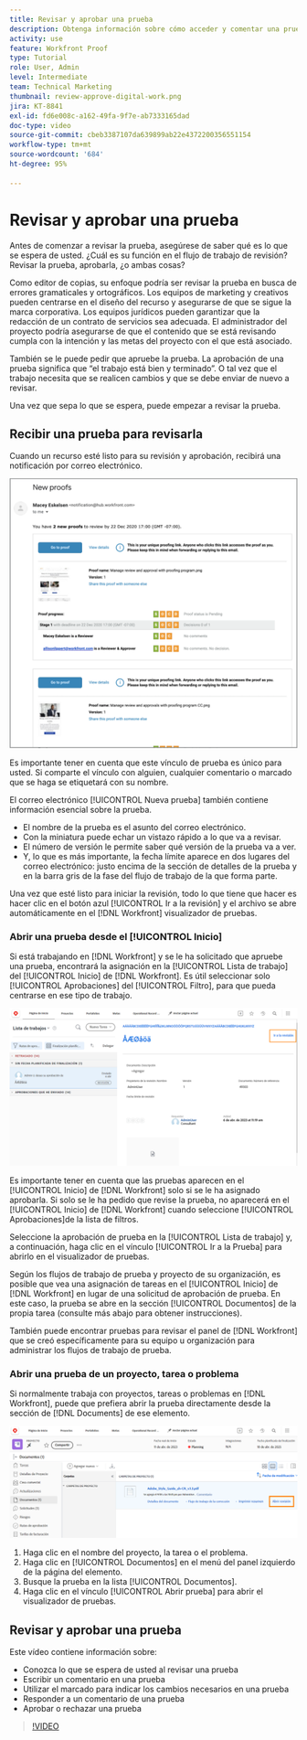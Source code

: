 ```yaml
---
title: Revisar y aprobar una prueba
description: Obtenga información sobre cómo acceder y comentar una prueba, utilice el marcado para indicar los cambios necesarios, responda a los comentarios de la prueba y tome una decisión sobre una prueba en [!DNL Workfront].
activity: use
feature: Workfront Proof
type: Tutorial
role: User, Admin
level: Intermediate
team: Technical Marketing
thumbnail: review-approve-digital-work.png
jira: KT-8841
exl-id: fd6e008c-a162-49fa-9f7e-ab7333165dad
doc-type: video
source-git-commit: cbeb3387107da639899ab22e4372200356551154
workflow-type: tm+mt
source-wordcount: '684'
ht-degree: 95%

---
```


# Revisar y aprobar una prueba

Antes de comenzar a revisar la prueba, asegúrese de saber qué es lo que se espera de usted. ¿Cuál es su función en el flujo de trabajo de revisión? Revisar la prueba, aprobarla, ¿o ambas cosas?

Como editor de copias, su enfoque podría ser revisar la prueba en busca de errores gramaticales y ortográficos. Los equipos de marketing y creativos pueden centrarse en el diseño del recurso y asegurarse de que se sigue la marca corporativa. Los equipos jurídicos pueden garantizar que la redacción de un contrato de servicios sea adecuada. El administrador del proyecto podría asegurarse de que el contenido que se está revisando cumpla con la intención y las metas del proyecto con el que está asociado.

También se le puede pedir que apruebe la prueba. La aprobación de una prueba significa que “el trabajo está bien y terminado”. O tal vez que el trabajo necesita que se realicen cambios y que se debe enviar de nuevo a revisar.

Una vez que sepa lo que se espera, puede empezar a revisar la prueba.

## Recibir una prueba para revisarla

Cuando un recurso esté listo para su revisión y aprobación, recibirá una notificación por correo electrónico.

![Una imagen de un nuevo correo electrónico de prueba que solicita la revisión y aprobación de dos pruebas en [!DNL  Workfront].](assets/new-proof-emails.png)

Es importante tener en cuenta que este vínculo de prueba es único para usted. Si comparte el vínculo con alguien, cualquier comentario o marcado que se haga se etiquetará con su nombre.

El correo electrónico [!UICONTROL Nueva prueba] también contiene información esencial sobre la prueba.

* El nombre de la prueba es el asunto del correo electrónico.
* Con la miniatura puede echar un vistazo rápido a lo que va a revisar.
* El número de versión le permite saber qué versión de la prueba va a ver.
* Y, lo que es más importante, la fecha límite aparece en dos lugares del correo electrónico: justo encima de la sección de detalles de la prueba y en la barra gris de la fase del flujo de trabajo de la que forma parte.

Una vez que esté listo para iniciar la revisión, todo lo que tiene que hacer es hacer clic en el botón azul [!UICONTROL Ir a la revisión] y el archivo se abre automáticamente en el [!DNL Workfront] visualizador de pruebas.

### Abrir una prueba desde el [!UICONTROL Inicio]

Si está trabajando en [!DNL Workfront] y se le ha solicitado que apruebe una prueba, encontrará la asignación en la [!UICONTROL Lista de trabajo] del [!UICONTROL Inicio] de [!DNL Workfront]. Es útil seleccionar solo [!UICONTROL Aprobaciones] del [!UICONTROL Filtro], para que pueda centrarse en ese tipo de trabajo.

![Una imagen del [!DNL Workfront] [!UICONTROL inicio] con el filtro [!UICONTROL Aprobaciones] activado y una prueba seleccionada de la lista.](assets/open-proof-from-home.png)

Es importante tener en cuenta que las pruebas aparecen en el [!UICONTROL Inicio] de [!DNL Workfront] solo si se le ha asignado aprobarla. Si solo se le ha pedido que revise la prueba, no aparecerá en el [!UICONTROL Inicio] de [!DNL Workfront] cuando seleccione [!UICONTROL Aprobaciones]de la lista de filtros.

Seleccione la aprobación de prueba en la [!UICONTROL Lista de trabajo] y, a continuación, haga clic en el vínculo [!UICONTROL Ir a la Prueba] para abrirlo en el visualizador de pruebas.

Según los flujos de trabajo de prueba y proyecto de su organización, es posible que vea una asignación de tareas en el [!UICONTROL Inicio] de [!DNL Workfront] en lugar de una solicitud de aprobación de prueba. En este caso, la prueba se abre en la sección [!UICONTROL Documentos] de la propia tarea (consulte más abajo para obtener instrucciones).

También puede encontrar pruebas para revisar el panel de [!DNL Workfront] que se creó específicamente para su equipo u organización para administrar los flujos de trabajo de prueba.

### Abrir una prueba de un proyecto, tarea o problema

Si normalmente trabaja con proyectos, tareas o problemas en [!DNL Workfront], puede que prefiera abrir la prueba directamente desde la sección de [!DNL Documents] de ese elemento.

![Una imagen de la sección [!UICONTROL Documentos] encontrada en una tarea de [!DNL  Workfront] con el vínculo [!UICONTROL Prueba abierta ]resaltado.](assets/open-proof-from-documents.png)

1. Haga clic en el nombre del proyecto, la tarea o el problema.
2. Haga clic en [!UICONTROL Documentos] en el menú del panel izquierdo de la página del elemento.
3. Busque la prueba en la lista [!UICONTROL Documentos].
4. Haga clic en el vínculo [!UICONTROL Abrir prueba] para abrir el visualizador de pruebas.

## Revisar y aprobar una prueba

Este vídeo contiene información sobre:

* Conozca lo que se espera de usted al revisar una prueba
* Escribir un comentario en una prueba
* Utilizar el marcado para indicar los cambios necesarios en una prueba
* Responder a un comentario de una prueba
* Aprobar o rechazar una prueba

>[!VIDEO](https://video.tv.adobe.com/v/335141/?quality=12&learn=on)

<!--
#### Learn more
* Create and manage proof comments
* Make decisions on a proof
* Review a static proof
* Tag users to share a proof
* Notifications for proof comments and decisions
-->

<!--
#### Guides
* Reviewing proofs in [!DNL Workfront]
* -->
